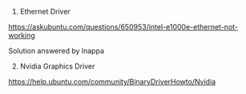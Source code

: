 1. Ethernet Driver

https://askubuntu.com/questions/650953/intel-e1000e-ethernet-not-working 

Solution answered by lnappa

2. Nvidia Graphics Driver

https://help.ubuntu.com/community/BinaryDriverHowto/Nvidia
